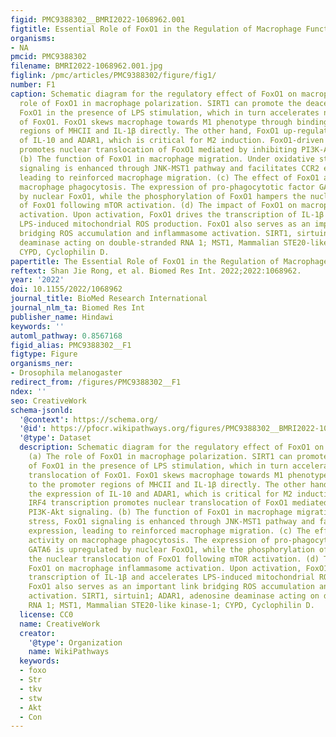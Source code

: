 ```yaml
---
figid: PMC9388302__BMRI2022-1068962.001
figtitle: Essential Role of FoxO1 in the Regulation of Macrophage Function
organisms:
- NA
pmcid: PMC9388302
filename: BMRI2022-1068962.001.jpg
figlink: /pmc/articles/PMC9388302/figure/fig1/
number: F1
caption: Schematic diagram for the regulatory effect of FoxO1 on macrophage. (a) The
  role of FoxO1 in macrophage polarization. SIRT1 can promote the deacetylation of
  FoxO1 in the presence of LPS stimulation, which in turn accelerates nuclear translocation
  of FoxO1. FoxO1 skews macrophage towards M1 phenotype through binding to the promoter
  regions of MHCII and IL-1β directly. The other hand, FoxO1 up-regulates the expression
  of IL-10 and ADAR1, which is critical for M2 induction. FoxO1-driven IRF4 transcription
  promotes nuclear translocation of FoxO1 mediated by inhibiting PI3K-Akt signaling.
  (b) The function of FoxO1 in macrophage migration. Under oxidative stress, FoxO1
  signaling is enhanced through JNK-MST1 pathway and facilitates CCR2 expression,
  leading to reinforced macrophage migration. (c) The effect of FoxO1 activity on
  macrophage phagocytosis. The expression of pro-phagocytotic factor GATA6 is upregulated
  by nuclear FoxO1, while the phosphorylation of FoxO1 hampers the nuclear translocation
  of FoxO1 following mTOR activation. (d) The impact of FoxO1 on macrophage inflammasome
  activation. Upon activation, FoxO1 drives the transcription of IL-1β and accelerates
  LPS-induced mitochondrial ROS production. FoxO1 also serves as an important link
  bridging ROS accumulation and inflammasome activation. SIRT1, sirtuin1; ADAR1, adenosine
  deaminase acting on double-stranded RNA 1; MST1, Mammalian STE20-like kinase-1;
  CYPD, Cyclophilin D.
papertitle: The Essential Role of FoxO1 in the Regulation of Macrophage Function.
reftext: Shan Jie Rong, et al. Biomed Res Int. 2022;2022:1068962.
year: '2022'
doi: 10.1155/2022/1068962
journal_title: BioMed Research International
journal_nlm_ta: Biomed Res Int
publisher_name: Hindawi
keywords: ''
automl_pathway: 0.8567168
figid_alias: PMC9388302__F1
figtype: Figure
organisms_ner:
- Drosophila melanogaster
redirect_from: /figures/PMC9388302__F1
ndex: ''
seo: CreativeWork
schema-jsonld:
  '@context': https://schema.org/
  '@id': https://pfocr.wikipathways.org/figures/PMC9388302__BMRI2022-1068962.001.html
  '@type': Dataset
  description: Schematic diagram for the regulatory effect of FoxO1 on macrophage.
    (a) The role of FoxO1 in macrophage polarization. SIRT1 can promote the deacetylation
    of FoxO1 in the presence of LPS stimulation, which in turn accelerates nuclear
    translocation of FoxO1. FoxO1 skews macrophage towards M1 phenotype through binding
    to the promoter regions of MHCII and IL-1β directly. The other hand, FoxO1 up-regulates
    the expression of IL-10 and ADAR1, which is critical for M2 induction. FoxO1-driven
    IRF4 transcription promotes nuclear translocation of FoxO1 mediated by inhibiting
    PI3K-Akt signaling. (b) The function of FoxO1 in macrophage migration. Under oxidative
    stress, FoxO1 signaling is enhanced through JNK-MST1 pathway and facilitates CCR2
    expression, leading to reinforced macrophage migration. (c) The effect of FoxO1
    activity on macrophage phagocytosis. The expression of pro-phagocytotic factor
    GATA6 is upregulated by nuclear FoxO1, while the phosphorylation of FoxO1 hampers
    the nuclear translocation of FoxO1 following mTOR activation. (d) The impact of
    FoxO1 on macrophage inflammasome activation. Upon activation, FoxO1 drives the
    transcription of IL-1β and accelerates LPS-induced mitochondrial ROS production.
    FoxO1 also serves as an important link bridging ROS accumulation and inflammasome
    activation. SIRT1, sirtuin1; ADAR1, adenosine deaminase acting on double-stranded
    RNA 1; MST1, Mammalian STE20-like kinase-1; CYPD, Cyclophilin D.
  license: CC0
  name: CreativeWork
  creator:
    '@type': Organization
    name: WikiPathways
  keywords:
  - foxo
  - Str
  - tkv
  - stw
  - Akt
  - Con
---
```

